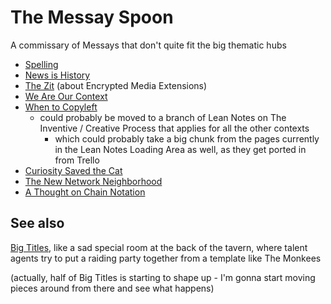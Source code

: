 # The Messay Spoon

A commissary of Messays that don't quite fit the big thematic hubs

- [Spelling](978ff8a3-3814-4825-9101-bb08ca7b23ae.md)
- [News is History](3e6b05c2-7cd7-40a3-b16f-35e81c844718.md)
- [The Zit](0522753d-04b6-453e-a9b2-6b0e5f2293a8.md) (about Encrypted Media Extensions)
- [We Are Our Context](c6903895-0180-4646-aca7-1bf15103d75d.md)
- [When to Copyleft](65e42b97-f695-45d0-a237-c27080a2a8ad.md)
  - could probably be moved to a branch of Lean Notes on The Inventive / Creative Process that applies for all the other contexts
    - which could probably take a big chunk from the pages currently in the Lean Notes Loading Area as well, as they get ported in from Trello
- [Curiosity Saved the Cat](8e42f4de-de95-4029-aa72-7eec38174653.md)
- [The New Network Neighborhood](8905d737-8f2a-4de7-a850-c1f2b04cd45e.md)
- [A Thought on Chain Notation](3627ce62-e632-4062-a6ce-c776cd9d1d75.md)

## See also

[Big Titles](e0fc507e-e5ec-4771-93ee-9b4d5bda3606.md), like a sad special room at the back of the tavern, where talent agents try to put a raiding party together from a template like The Monkees

(actually, half of Big Titles is starting to shape up - I'm gonna start moving pieces around from there and see what happens)
